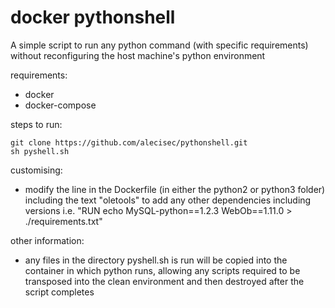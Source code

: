 # docker pythonshell

A simple script to run any python command (with specific requirements) without reconfiguring the host machine's python environment

requirements:

* docker
* docker-compose

steps to run:

    git clone https://github.com/alecisec/pythonshell.git
    sh pyshell.sh

customising:

* modify the line in the Dockerfile (in either the python2 or python3 folder) including the text "oletools" to add any other dependencies including versions i.e. "RUN echo MySQL-python==1.2.3 WebOb==1.11.0 > ./requirements.txt" 

other information:

* any files in the directory pyshell.sh is run will be copied into the container in which python runs, allowing any scripts required to be transposed into the clean environment and then destroyed after the script completes
